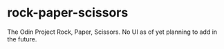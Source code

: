 # rock-paper-scissors
The Odin Project Rock, Paper, Scissors. 
No UI as of yet planning to add in the future. 